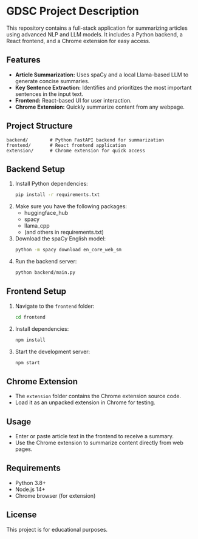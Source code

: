 # GDSC Project Description

This repository contains a full-stack application for summarizing articles using advanced NLP and LLM models. It includes a Python backend, a React frontend, and a Chrome extension for easy access.

## Features
- **Article Summarization:** Uses spaCy and a local Llama-based LLM to generate concise summaries.
- **Key Sentence Extraction:** Identifies and prioritizes the most important sentences in the input text.
- **Frontend:** React-based UI for user interaction.
- **Chrome Extension:** Quickly summarize content from any webpage.

## Project Structure
```
backend/        # Python FastAPI backend for summarization
frontend/       # React frontend application
extension/      # Chrome extension for quick access
```

## Backend Setup
1. Install Python dependencies:
   ```sh
   pip install -r requirements.txt
   ```
2. Make sure you have the following packages:
   - huggingface_hub
   - spacy
   - llama_cpp
   - (and others in requirements.txt)
3. Download the spaCy English model:
   ```sh
   python -m spacy download en_core_web_sm
   ```
4. Run the backend server:
   ```sh
   python backend/main.py
   ```

## Frontend Setup
1. Navigate to the `frontend` folder:
   ```sh
   cd frontend
   ```
2. Install dependencies:
   ```sh
   npm install
   ```
3. Start the development server:
   ```sh
   npm start
   ```

## Chrome Extension
- The `extension` folder contains the Chrome extension source code.
- Load it as an unpacked extension in Chrome for testing.

## Usage
- Enter or paste article text in the frontend to receive a summary.
- Use the Chrome extension to summarize content directly from web pages.

## Requirements
- Python 3.8+
- Node.js 14+
- Chrome browser (for extension)

## License
This project is for educational purposes.
